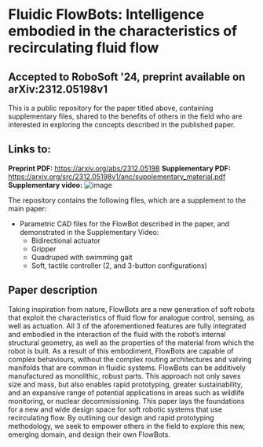 # Fluidic FlowBots: Intelligence embodied in the characteristics of recirculating fluid flow
## Accepted to RoboSoft '24, preprint available on arXiv:2312.05198v1
This is a public repository for the paper titled above, containing supplementary files, shared to the benefits of others in the field who are interested in exploring the concepts described in the published paper.

## Links to:
**Preprint PDF:** https://arxiv.org/abs/2312.05198
**Supplementary PDF:** https://arxiv.org/src/2312.05198v1/anc/supplementary_material.pdf
**Supplementary video:** ![image](https://vimeo.com/892692734)

The repository contains the following files, which are a supplement to the main paper:
* Parametric CAD files for the FlowBot described in the paper, and demonstrated in the Supplementary Video:
  * Bidirectional actuator
  * Gripper
  * Quadruped with swimming gait
  * Soft, tactile controller (2, and 3-button configurations)

## Paper description
Taking inspiration from nature, FlowBots are a new generation of soft robots that exploit the characteristics of fluid flow for analogue control, sensing, as well as actuation. All 3 of the aforementioned features are fully integrated and embodied in the interaction of the fluid with the robot’s internal structural geometry, as well as the properties of the material from which the robot is built. As a result of this embodiment, FlowBots are capable of complex behaviours, without the complex routing architectures and valving manifolds that are common in fluidic systems. FlowBots can be additively manufactured as monolithic, robust parts. This approach not only saves size and mass, but also enables rapid prototyping, greater sustainability, and an expansive range of potential applications in areas such as wildlife monitoring, or nuclear decommissioning. This paper lays the foundations for a new and wide design space for soft robotic systems that use recirculating flow. By outlining our design and rapid prototyping methodology, we seek to empower others in the field to explore this new, emerging domain, and design their own FlowBots.

